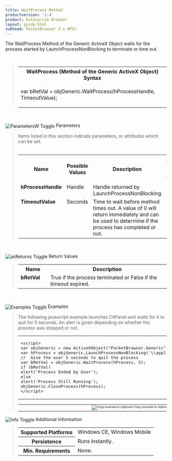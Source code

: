 ```yaml
---
title: WaitProcess Method
productversion: '1.4'
product: Enterprise Browser
layout: guide.html
subhead: PocketBrowser 3.x APIs
---
```


The WaitProcess Method of the Generic ActiveX Object waits for the process started by LaunchProcessNonBlocking to terminate or time out.

﻿    <div id="SyntaxSpan" style="display:block">
<blockquote>
<table class="clsSyntax" cellspacing="1" cellpadding="3" width="95%">
<tr>
<th class="clsSyntaxHeadings">WaitProcess (Method of the Generic ActiveX Object) Syntax
</th>
</tr>
<tr>
<td class="clsSyntaxCells">
<p>var bRetVal = objGeneric.WaitProcess(hProcessHandle, TimeoutValue);</p>
</td>
</tr>
</table>
</blockquote><br></div>
<p class="clsRef"><span class="ToggleView" onclick="ToggleSpan('ParametersWSpan', 'imgParametersWToggle')"><img align="absmiddle" id="imgParametersWToggle" alt="ParametersW Toggle" onmouseover="this.style.cursor='hand'" src="../Resources/ToggleCollapse.gif&#xA;					"></span>
Parameters
</p>
<div id="ParametersWSpan" style="display:block">
<blockquote>
Items listed in this section indicate parameters, or attributes which can be set.
<BR><BR><table class="clsSyntax" cellspacing="1" cellpadding="3" width="95%">
<col width="20%">
<col width="20%">
<col width="38%">
<col width="22%">
<tr>
<th class="clsSyntaxHeadings">Name</th>
<th class="clsSyntaxHeadings">Possible Values</th>
<th class="clsSyntaxHeadings">Description</th>
<th class="clsSyntaxHeadings">
<table cellspacing="0" cellpadding="0">
<tr>
<td width="85%" class="clsSyntaxHeadings" style="border-bottom-style: none;">Default Value</td>
</tr>
</table>
</th>
</tr>
<tr>
<td valign="top" class="clsSyntaxCells"><b>hProcessHandle</b></td>
<td valign="top" class="clsSyntaxCells">Handle</td>
<td valign="top" class="clsSyntaxCells">Handle returned by LaunchProcessNonBlocking</td>
<td valign="top" class="clsSyntaxCells">N/A</td>
</tr>
<tr>
<td valign="top" class="clsSyntaxCells"><b>TimeoutValue</b></td>
<td valign="top" class="clsSyntaxCells">Seconds</td>
<td valign="top" class="clsSyntaxCells">Time to wait before method times out.  A value of 0 will return immediately and can be used to determine if the process has completed or not.</td>
<td valign="top" class="clsSyntaxCells">N/A</td>
</tr>
</table>
</blockquote><br></div>
<p class="clsRef"><span class="ToggleView" onclick="ToggleSpan('axReturnsSpan', 'aximgReturnsToggle')"><img align="absmiddle" id="aximgReturnsToggle" alt="axReturns Toggle" onmouseover="this.style.cursor='hand'" src="../Resources/ToggleCollapse.gif"></span>
Return Values
</p>
<div id="axReturnsSpan" style="display:block">
<blockquote>
<table class="clsSyntax" cellspacing="1" cellpadding="3" width="95%">
<col width="20%">
<col width="80%">
<tr>
<th class="clsSyntaxHeadings">Name</th>
<th class="clsSyntaxHeadings">Description</th>
</tr>
<tr>
<td class="clsSyntaxCells" valign="top"><b>bRetVal</b></td>
<td class="clsSyntaxCells" style="text-align:left;">True if the process terminated or False if the timeout expired.</td>
</tr>
</table>
</blockquote><br></div>
<p class="clsRef"><span class="ToggleView" onclick="ToggleSpan('ExamplesSpan', 'imgExamplesToggle')"><img align="absmiddle" id="imgExamplesToggle" alt="Examples Toggle" onmouseover="this.style.cursor='hand'" src="../Resources/ToggleCollapse.gif"></span>
Examples
</p>
<div id="ExamplesSpan" style="display:block">
<blockquote>
<p>The following javascript example launches CtlPanel and waits for it to quit for 5 seconds.  An alert is given depending on whether the process was stopped or not.</p>
<table class="clsSyntax" cellspacing="1" cellpadding="3" width="95%">
<tr>
<td>
<pre class="clsSyntaxCells">
&lt;script&gt;
var objGeneric = new ActiveXObject("PocketBrowser.Generic");
var hProcess = objGeneric.LaunchProcessNonBlocking('\\application\\ctlpanel.exe', '');
//  Give the user 5 seconds to quit the process
var bRetVal = objGeneric.WaitProcess(hProcess, 5);
if (bRetVal)
alert('Process Ended by User');
else
alert('Process Still Running');
objGeneric.CloseProcess(hProcess);
&lt;/script&gt;
</pre>
</td>
</tr>
</table>
<table cellspacing="1" cellpadding="3" width="95%">
<col width="85%">
<col width="15%">
<tr align="right">
<td></td>
<td valign="bottom" style="border-bottom-style: none;font-weight:normal;font-size:xx-small;"><nobr><img id="imgCopyDefaults" alt="Copy example to clipboard" onmouseover="this.style.cursor='hand'" src="../Resources/CopyDefaults.gif" onclick="CopyTemplate('ID0EAC');">
Copy example to clipboard
</nobr></td>
</tr>
</table>
<div id="Examples" style="display:none"><textarea id="ID0EAC">&lt;!-- 
The following javascript example launches CtlPanel and waits for it to quit for 5 seconds.  An alert is given depending on whether the process was stopped or not.
--&gt;

&lt;script&gt;
var objGeneric = new ActiveXObject("PocketBrowser.Generic");
var hProcess = objGeneric.LaunchProcessNonBlocking('\\application\\ctlpanel.exe', '');
//  Give the user 5 seconds to quit the process
var bRetVal = objGeneric.WaitProcess(hProcess, 5);
if (bRetVal)
alert('Process Ended by User');
else
alert('Process Still Running');
objGeneric.CloseProcess(hProcess);
&lt;/script&gt;
</textarea></div>
</blockquote>
</div>
<p class="clsRef"><span class="ToggleView" onclick="ToggleSpan('InfoSpan', 'imgInfoToggle')"><img align="absmiddle" id="imgInfoToggle" alt="Info Toggle" onmouseover="this.style.cursor='hand'" src="../Resources/ToggleCollapse.gif"></span>
Additional Information
</p>
<div id="InfoSpan" style="display:block">
<blockquote>
<table>
<tr>
<th>Supported Platforms</th>
<td>Windows CE, Windows Mobile</td>
</tr>
<tr>
<th>Persistence</th>
<td>Runs instantly.</td>
</tr>
<tr>
<th>Min. Requirements</th>
<td>None.</td>
</tr>
</table>
</blockquote><br></div>
<div id="DefaultParamsSpan" style="display:none">
<pre><textarea id="DefaultParameters"></textarea></pre>
</div>
